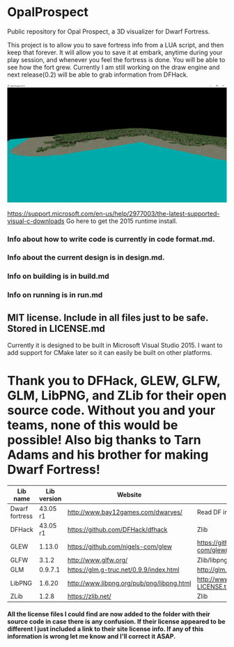 # OpalProspect
Public repository for Opal Prospect, a 3D visualizer for Dwarf Fortress.

This project is to allow you to save fortress info from a LUA script, and then keep that forever. It will allow you to save it at 
embark, anytime during your play session, and whenever you feel the fortress is done. You will be able to see how the fort grew.
Currently I am still working on the draw engine and next release(0.2) will be able to grab information from DFHack.

![Image of version 0.15](https://github.com/swbengs/OpalProspect/blob/master/opal_0_15.png)

https://support.microsoft.com/en-us/help/2977003/the-latest-supported-visual-c-downloads
Go here to get the 2015 runtime install.

### Info about how to write code is currently in code format.md.

### Info about the current design is in design.md.

### Info on building is in build.md

### Info on running is in run.md

## MIT license. Include in all files just to be safe. Stored in LICENSE.md

Currently it is designed to be built in Microsoft Visual Studio 2015. I want to add support for CMake later so it can easily be built on other platforms.

# Thank you to DFHack, GLEW, GLFW, GLM, LibPNG, and ZLib for their open source code. Without you and your teams, none of this would be possible! Also big thanks to Tarn Adams and his brother for making Dwarf Fortress!

Lib name | Lib version | Website | License
-------- | ----------- | ------- | -------
Dwarf fortress | 43.05 r1 | http://www.bay12games.com/dwarves/ | Read DF install readme.txt
DFHack | 43.05 r1 | https://github.com/DFHack/dfhack | Zlib
GLEW | 1.13.0 | https://github.com/nigels-com/glew | https://github.com/nigels-com/glew#copyright-and-licensing
GLFW | 3.1.2 | http://www.glfw.org/ | Zlib/libpng
GLM | 0.9.7.1 | https://glm.g-truc.net/0.9.9/index.html | http://glm.g-truc.net/copying.txt
LibPNG | 1.6.20 | http://www.libpng.org/pub/png/libpng.html | http://www.libpng.org/pub/png/src/libpng-LICENSE.txt
ZLib | 1.2.8 | https://zlib.net/ | Zlib

#### All the license files I could find are now added to the folder with their source code in case there is any confusion. If their license appeared to be different I just included a link to their site license info. If any of this information is wrong let me know and I'll correct it ASAP.

